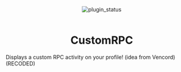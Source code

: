 <div align="center">
	<img alt="plugin_status" src="https://img.shields.io/badge/plugin_status-unfinished-EF9A9A?style=for-the-badge&labelColor=263238" />
</div>
<br/>
<div align="center">
	<h1>CustomRPC</h1>
</div>

Displays a custom RPC activity on your profile! (idea from Vencord) (RECODED)